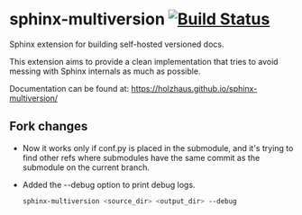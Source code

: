 # sphinx-multiversion [![Build Status](https://travis-ci.org/Holzhaus/sphinx-multiversion.svg?branch=master)](https://travis-ci.org/Holzhaus/sphinx-multiversion)

Sphinx extension for building self-hosted versioned docs.

This extension aims to provide a clean implementation that tries to avoid
messing with Sphinx internals as much as possible.

Documentation can be found at: https://holzhaus.github.io/sphinx-multiversion/

## Fork changes

- Now it works only if conf.py is placed in the submodule, 
and it's trying to find other refs where submodules have the same commit as the submodule on the current branch.


- Added the --debug option to print debug logs.
    ```bash
    sphinx-multiversion <source_dir> <output_dir> --debug
